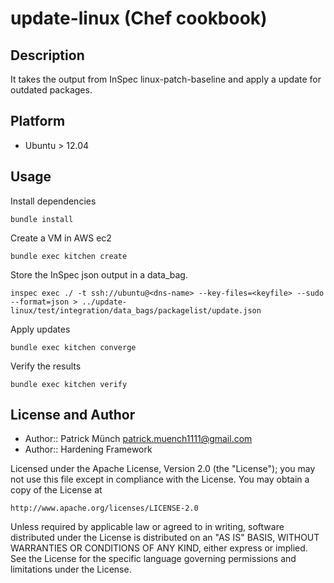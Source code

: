# update-linux (Chef cookbook)

## Description
It takes the output from InSpec linux-patch-baseline and apply a update for outdated packages.

## Platform

* Ubuntu > 12.04

## Usage

Install dependencies

```
bundle install
```

Create a VM in AWS ec2
```
bundle exec kitchen create
```

Store the InSpec json output in a data_bag.
```
inspec exec ./ -t ssh://ubuntu@<dns-name> --key-files=<keyfile> --sudo --format=json > ../update-linux/test/integration/data_bags/packagelist/update.json
```

Apply updates
```
bundle exec kitchen converge
```

Verify the results

```
bundle exec kitchen verify
```

## License and Author

* Author:: Patrick Münch <patrick.muench1111@gmail.com>
* Author:: Hardening Framework

Licensed under the Apache License, Version 2.0 (the "License");
you may not use this file except in compliance with the License.
You may obtain a copy of the License at

    http://www.apache.org/licenses/LICENSE-2.0

Unless required by applicable law or agreed to in writing, software
distributed under the License is distributed on an "AS IS" BASIS,
WITHOUT WARRANTIES OR CONDITIONS OF ANY KIND, either express or implied.
See the License for the specific language governing permissions and
limitations under the License.
